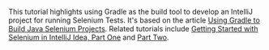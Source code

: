 This tutorial highlights using Gradle as the build tool to develop an IntelliJ project for running Selenium Tests.  It's based on the article 
[Using Gradle to Build Java Selenium Projects](http://www.codesolid.com/using-gradle-to-build-java-selenium-projects/).  Related tutorials include [Getting Started with Selenium in IntelliJ Idea, Part One](http://codesolid.com/getting-started-with-selenium-in-intellij-idea/) and [Part Two](http://codesolid.com/selenium-and-intellij-idea-part-two/).